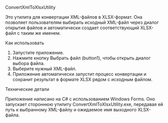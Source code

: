 ConvertXmlToXlsxUtility

Это утилита для конвертации XML-файлов в XLSX-формат. Она позволяет пользователям выбирать исходный XML-файл через диалог открытия файлов и автоматически создает соответствующий XLSX-файл с таким же именем.

Как использовать

1. Запустите приложение.
2. Нажмите кнопку Выбрать файл (button1), чтобы открыть диалог выбора файла.
3. Выберите нужный XML-файл.
4. Приложение автоматически запустит процесс конвертации и сохранит результат в формате XLSX рядом с исходным файлом.

Технические детали

Приложение написано на C# с использованием Windows Forms. Оно запускает стороннюю утилиту ConvertXmlToXlsxUtility.exe, передавая ей путь к выбранному XML-файлу и ожидаемое имя выходного XLSX-файла.
